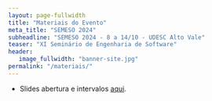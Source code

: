 ```yaml
---
layout: page-fullwidth
title: "Materiais do Evento"
meta_title: "SEMESO 2024"
subheadline: "SEMESO 2024 - 8 a 14/10 - UDESC Alto Vale"
teaser: "XI Seminário de Engenharia de Software"
header:
   image_fullwidth: "banner-site.jpg"
permalink: "/materiais/"
---
```



- Slides abertura e intervalos [aqui][slides].




[slides]: https://udesc-my.sharepoint.com/:p:/g/personal/03999436921_udesc_br/EdqCf841_KZKrKUHP-A9MlcB6erfUB9a1SFHppYcn-jWPg?e=7kuCfd